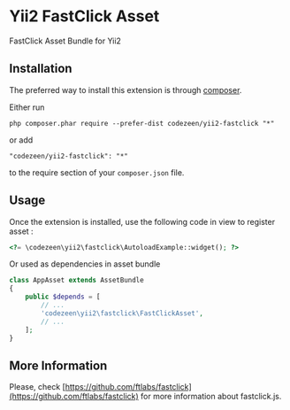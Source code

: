 Yii2 FastClick Asset
====================
FastClick Asset Bundle for Yii2

Installation
------------

The preferred way to install this extension is through [composer](http://getcomposer.org/download/).

Either run

```
php composer.phar require --prefer-dist codezeen/yii2-fastclick "*"
```

or add

```
"codezeen/yii2-fastclick": "*"
```

to the require section of your `composer.json` file.


Usage
-----

Once the extension is installed, use the following code in view to register asset :

```php
<?= \codezeen\yii2\fastclick\AutoloadExample::widget(); ?>
```

Or used as dependencies in asset bundle
```php
class AppAsset extends AssetBundle
{
    public $depends = [
        // ...
        'codezeen\yii2\fastclick\FastClickAsset',
        // ...
    ];
}
```

More Information
-----
Please, check [https://github.com/ftlabs/fastclick](https://github.com/ftlabs/fastclick) for more information about fastclick.js.